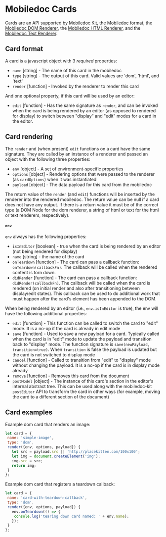 # Mobiledoc Cards

Cards are an API supported by
[Mobiledoc Kit](https://github.com/bustlelabs/mobiledoc-kit),
the [Mobiledoc format](https://github.com/bustlelabs/mobiledoc-kit/blob/master/MOBILEDOC.md),
the [Mobiledoc DOM Renderer](https://github.com/bustlelabs/mobiledoc-dom-renderer),
the [Mobiledoc HTML Renderer](https://github.com/bustlelabs/mobiledoc-html-renderer),
and the [Mobiledoc Text Renderer](https://github.com/bustlelabs/mobiledoc-text-renderer).


## Card format

A card is a javascript object with 3 *required* properties:

  * `name` [string] - The name of this card in the mobiledoc
  * `type` [string] - The output of this card. Valid values are 'dom', 'html', and 'text'
  * `render` [function] - Invoked by the renderer to render this card

And one optional property, if this card will be used by an editor:

  * `edit` [function] - Has the same signature as `render`, and can be invoked when the card
    is being rendered by an editor (as opposed to rendered for display) to switch between "display"
    and "edit" modes for a card in the editor.

## Card rendering

The `render` and (when present) `edit` functions on a card have the same signature. They
are called by an instance of a renderer and passed an object with the following three properties:

  * `env` [object] - A set of environment-specific properties
  * `options` [object] - Rendering options that were passed to the renderer (as `cardOptions`) when it was instantiated
  * `payload` [object] - The data payload for this card from the mobiledoc

The return value of the `render` (and `edit`) functions will be inserted by the renderer into the rendered mobiledoc.
The return value can be null if a card does not have any output. If there is a return value it
must be of the correct type (a DOM Node for the dom renderer, a string of html or text for the html or text renderers, respectively).

#### `env`

`env` always has the following properties:

  * `isInEditor` [boolean] - true when the card is being rendered by an editor (not being rendered for display)
  * `name` [string] - the name of the card
  * `onTeardown` [function] - The card can pass a callback function: `onTeardown(callbackFn)`. The callback will be called when the rendered content is torn down.
  * `didRender` [function] - The card can pass a callback function: `didRender(callbackFn)`. The callback will be called when the card is rendered (on initial render and also after transitioning between display/edit states). This callback can be used to do additional work that must happen after the card's element has been appended to the DOM.

When being rendered by an editor (i.e., `env.isInEditor` is true), the env will have the following additional properties:

  * `edit` [function] - This function can be called to switch the card to "edit" mode. It is a no-op if the card is already in edit mode
  * `save` [function] - Used to save a new payload for a card. Typically called when the card is in "edit" mode to update the payload and transition
                    back to "display" mode. The function signature is `save(newPayload, transition=true)`. When `transition` is false the payload is
                    updated but the card is not switched to display mode
  * `cancel` [function] - Called to transition from "edit" to "display" mode without changing the payload. It is a no-op if the card is in display mode already
  * `remove` [function] - Removes this card from the document
  * `postModel` [object] - The instance of this card's section in the editor's internal abstract tree. This can be used along with the mobiledoc-kit `postEditor` API to transform the card in other ways (for example, moving the card to a different section of the document)

## Card examples

Example dom card that renders an image:
```js
let card = {
 name: 'simple-image',
 type: 'dom',
 render({env, options, payload}) {
   let src = payload.src || 'http://placekitten.com/100x100';
   let img = document.createElement('img');
   img.src = src;
   return img;
 }
};
```

Example dom card that registers a teardown callback:
```js
let card = {
 name: 'card-with-teardown-callback',
 type: 'dom',
 render({env, options, payload}) {
   env.onTeardown(() => {
    console.log('tearing down card named: ' + env.name);
   });
 }
};
```
